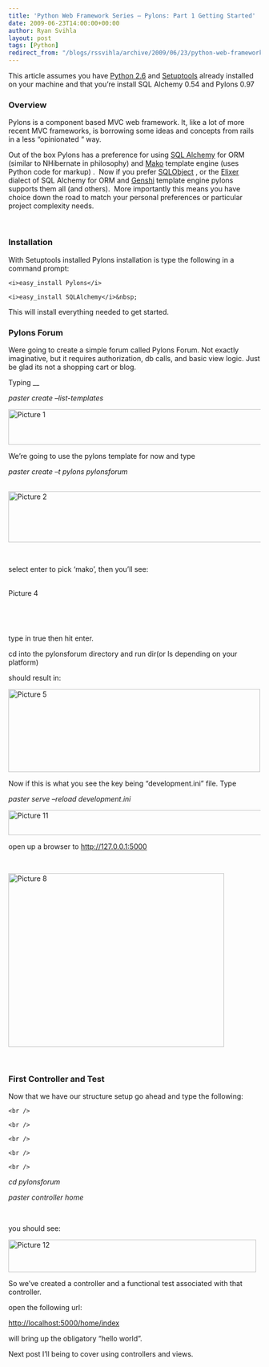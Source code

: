 ```yaml
---
title: 'Python Web Framework Series – Pylons: Part 1 Getting Started'
date: 2009-06-23T14:00:00+00:00
author: Ryan Svihla
layout: post
tags: [Python]
redirect_from: "/blogs/rssvihla/archive/2009/06/23/python-web-framework-series-pylons-part-1-getting-started.aspx/"
---
```

This article assumes you have <a target="_blank" href="http://www.python.org/download/">Python 2.6</a> and <a target="_blank" href="http://pypi.python.org/pypi/setuptools">Setuptools</a> already installed on your machine and that you&rsquo;re install SQL Alchemy 0.54 and Pylons 0.97

### Overview

Pylons is a component based MVC web framework. It, like a lot of more recent MVC frameworks, is borrowing some ideas and concepts from rails&nbsp; in a less &ldquo;opinionated &ldquo; way. 

Out of the box Pylons has a preference for using <a target="_blank" href="http://www.sqlalchemy.org/">SQL Alchemy</a> for ORM (similar to NHibernate in philosophy) and <a target="_blank" href="http://www.makotemplates.org/">Mako</a> template engine (uses Python code for markup) .&nbsp; Now if you prefer <a target="_blank" href="http://www.sqlobject.org/">SQLObject</a> , or the <a target="_blank" href="http://elixir.ematia.de/trac/wiki">Elixer</a> dialect of SQL Alchemy for ORM and <a target="_blank" href="http://genshi.edgewall.org/">Genshi</a> template engine pylons supports them all (and others).&nbsp; More importantly this means you have choice down the road to match your personal preferences or particular project complexity needs.

&nbsp;

### Installation

With Setuptools installed Pylons installation is type the following in a command prompt:

`<i>easy_install Pylons</i>`

`<i>easy_install SQLAlchemy</i>&nbsp;`

This will install everything needed to get started. 

### 

### Pylons Forum

Were going to create a simple forum called Pylons Forum. Not exactly imaginative, but it requires authorization, db calls, and basic view logic. Just be glad its not a shopping cart or blog.

Typing __

_paster create &#8211;list-templates_ 

[<img src="//lostechies.com/ryansvihla/files/2011/03/Picture1_thumb_79E3F3A3.png" alt="Picture 1" style="border-right-width: 0px;border-top-width: 0px;border-bottom-width: 0px;border-left-width: 0px" border="0" height="71" width="506" />](//lostechies.com/ryansvihla/files/2011/03/Picture1_77A76AE7.png) 

We&rsquo;re going to use the pylons template for now and type 

_paster create &ndash;t pylons pylonsforum_

&nbsp;[<img src="//lostechies.com/ryansvihla/files/2011/03/Picture2_thumb_4BF9319C.png" alt="Picture 2" style="border-right-width: 0px;border-top-width: 0px;border-bottom-width: 0px;border-left-width: 0px" border="0" height="102" width="505" />](//lostechies.com/ryansvihla/files/2011/03/Picture2_5C056FA2.png) 

&nbsp;

select enter to pick &lsquo;mako&rsquo;, then you&rsquo;ll see:

&nbsp;[<img src="//lostechies.com/ryansvihla/files/2011/03/Picture4_thumb_0D936DE9.png" alt="Picture 4" style="border-right-width: 0px;border-top-width: 0px;border-bottom-width: 0px;border-left-width: 0px" border="0" height="14" width="503" />](//lostechies.com/ryansvihla/files/2011/03/Picture4_19292B28.png)

&nbsp;

&nbsp;

type in true then hit enter.

cd into the pylonsforum directory and run dir(or ls depending on your platform)

should result in:

[<img src="//lostechies.com/ryansvihla/files/2011/03/Picture5_thumb_043A3966.png" alt="Picture 5" style="border-right-width: 0px;border-top-width: 0px;border-bottom-width: 0px;border-left-width: 0px" border="0" height="166" width="503" />](//lostechies.com/ryansvihla/files/2011/03/Picture5_01FDB0AA.png) 

Now if this is what you see the key being &ldquo;development.ini&rdquo; file. Type

_paster serve &#8211;reload development.ini_ 

[<img src="//lostechies.com/ryansvihla/files/2011/03/Picture11_thumb_6F4B47A3.png" alt="Picture 11" style="border-right-width: 0px;border-top-width: 0px;border-bottom-width: 0px;border-left-width: 0px" border="0" height="50" width="510" />](//lostechies.com/ryansvihla/files/2011/03/Picture11_78384931.png) 

open up a browser to <http://127.0.0.1:5000>

&nbsp;

[<img src="//lostechies.com/ryansvihla/files/2011/03/Picture8_thumb_177D80B6.png" alt="Picture 8" style="border-right-width: 0px;border-top-width: 0px;border-bottom-width: 0px;border-left-width: 0px" border="0" height="347" width="431" />](//lostechies.com/ryansvihla/files/2011/03/Picture8_2EA8FB34.png) 

&nbsp;

### First Controller and Test

Now that we have our structure setup go ahead and type the following:

`<br />
` 

`<br />
` 

`<br />
` 

`<br />
` 

`<br />
` 

_cd pylonsforum_

_paster controller home_

&nbsp;

you should see:

[<img src="//lostechies.com/ryansvihla/files/2011/03/Picture12_thumb_5BA841DD.png" alt="Picture 12" style="border-right-width: 0px;border-top-width: 0px;border-bottom-width: 0px;border-left-width: 0px" border="0" height="65" width="495" />](//lostechies.com/ryansvihla/files/2011/03/Picture12_19A1D29C.png) 

So we&rsquo;ve created a controller and a functional test associated with that controller.

open the following url:

<http://localhost:5000/home/index>

will bring up the obligatory &ldquo;hello world&rdquo;.

Next post I&#8217;ll being to cover using controllers and views.
